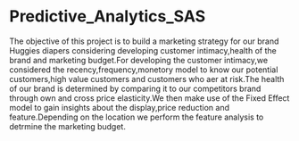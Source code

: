 # Predictive_Analytics_SAS
The objective of this project is to build a marketing strategy for our brand Huggies diapers considering developing customer intimacy,health of the brand and marketing budget.For developing the customer intimacy,we considered the recency,frequency,monetory model to know our potential customers,high value customers and customers who aer at risk.The health of our brand is determined by comparing it to our competitors brand through own and cross price elasticity.We then make use of the Fixed Effect model to gain insights about the display,price reduction and feature.Depending on the location we perform the feature analysis to detrmine the marketing budget. 

